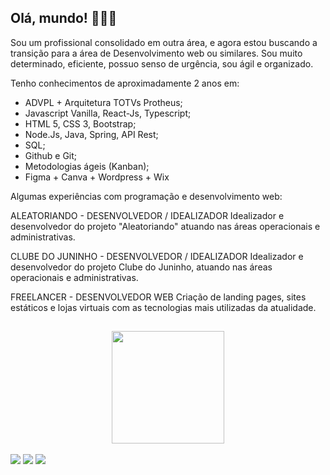 ## Olá, mundo! 👋👋👋

Sou um profissional consolidado em outra área, e agora estou buscando a transição para a área de Desenvolvimento web ou similares. Sou muito determinado, eficiente, possuo senso de urgência, sou ágil e organizado.

Tenho conhecimentos de aproximadamente 2 anos em:
 - ADVPL + Arquitetura TOTVs Protheus;
 - Javascript Vanilla, React-Js, Typescript;
 - HTML 5, CSS 3, Bootstrap;
 - Node.Js, Java, Spring, API Rest;
 - SQL;
 - Github e Git;
 - Metodologias ágeis (Kanban);
 - Figma + Canva + Wordpress + Wix

Algumas experiências com programação e desenvolvimento web:

ALEATORIANDO - DESENVOLVEDOR / IDEALIZADOR
Idealizador e desenvolvedor do projeto "Aleatoriando" atuando nas áreas operacionais e administrativas.

CLUBE DO JUNINHO - DESENVOLVEDOR / IDEALIZADOR
Idealizador e desenvolvedor do projeto Clube do Juninho, atuando nas áreas operacionais e administrativas.

FREELANCER - DESENVOLVEDOR WEB
Criação de landing pages, sites estáticos e lojas virtuais com as
tecnologias mais utilizadas da atualidade.

## 
<div align="center">
  <a href="https://github.com/PedroAndradeOriginal">
     <img height="180em" src="https://github-readme-stats.vercel.app/api?username=PedroAndradeOriginal&show_icons=true&theme=radical"
  <img height="180em" src="https://github-readme-stats.vercel.app/api/top-langs/?username=pedroandradeoriginal&layout=compact&langs_count=7&theme=dracula"/>
</div>
<br>   
<div> 
    <a href="https://www.instagram.com/pedro_andrade_se/" target="_blank"><img src="https://img.shields.io/badge/-Instagram-%23E4405F?style=for-the-badge&logo=instagram&logoColor=white" target="_blank"></a>
  <a href ="mailto:pedrofreitasdeandrade@gmail.com"><img src="https://img.shields.io/badge/-Gmail-%23333?style=for-the-badge&logo=gmail&logoColor=white" target="_blank"></a>
  <a href="https://www.linkedin.com/in/pedro-andrade-098a1b180/" target="_blank"><img src="https://img.shields.io/badge/-LinkedIn-%230077B5?style=for-the-badge&logo=linkedin&logoColor=white" target="_blank"></a> 
</div>
